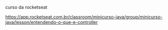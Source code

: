curso da rocketseat 

https://app.rocketseat.com.br/classroom/minicurso-java/group/minicurso-java/lesson/entendendo-o-que-e-controller
